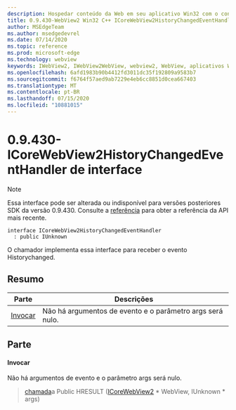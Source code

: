 ```yaml
---
description: Hospedar conteúdo da Web em seu aplicativo Win32 com o controle WebView2 do Microsoft Edge
title: 0.9.430-WebView2 Win32 C++ ICoreWebView2HistoryChangedEventHandler
author: MSEdgeTeam
ms.author: msedgedevrel
ms.date: 07/14/2020
ms.topic: reference
ms.prod: microsoft-edge
ms.technology: webview
keywords: IWebView2, IWebView2WebView, webview2, WebView, aplicativos Win32, Win32, Edge, ICoreWebView2, ICoreWebView2Host, controle do navegador, HTML Edge
ms.openlocfilehash: 6afd1983b90b4412fd3011dc35f192809a9583b7
ms.sourcegitcommit: f6764f57aed9ab7229e4eb6cc8851d0cea667403
ms.translationtype: MT
ms.contentlocale: pt-BR
ms.lasthandoff: 07/15/2020
ms.locfileid: "10881015"
---
```

# 0.9.430-ICoreWebView2HistoryChangedEventHandler de interface 

> [!NOTE]
> Essa interface pode ser alterada ou indisponível para versões posteriores SDK da versão 0.9.430. Consulte a [referência](../../../webview2-api-reference.md) para obter a referência da API mais recente.

```
interface ICoreWebView2HistoryChangedEventHandler
  : public IUnknown
```

O chamador implementa essa interface para receber o evento Historychanged.

## Resumo

 Parte                        | Descrições
--------------------------------|---------------------------------------------
[Invocar](#invoke) | Não há argumentos de evento e o parâmetro args será nulo.

## Parte

#### Invocar 

Não há argumentos de evento e o parâmetro args será nulo.

> [chamada](#invoke)a Public HRESULT ([ICoreWebView2](ICoreWebView2.md) * WebView, IUnknown * args)

